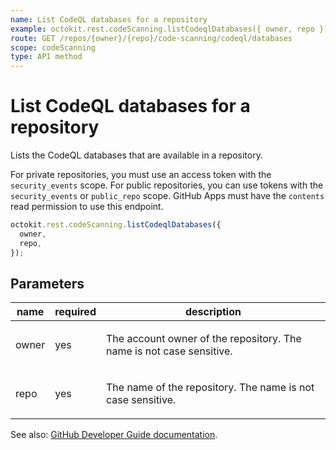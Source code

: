 ```yaml
---
name: List CodeQL databases for a repository
example: octokit.rest.codeScanning.listCodeqlDatabases({ owner, repo })
route: GET /repos/{owner}/{repo}/code-scanning/codeql/databases
scope: codeScanning
type: API method
---
```


# List CodeQL databases for a repository

Lists the CodeQL databases that are available in a repository.

For private repositories, you must use an access token with the `security_events` scope.
For public repositories, you can use tokens with the `security_events` or `public_repo` scope.
GitHub Apps must have the `contents` read permission to use this endpoint.

```js
octokit.rest.codeScanning.listCodeqlDatabases({
  owner,
  repo,
});
```

## Parameters

<table>
  <thead>
    <tr>
      <th>name</th>
      <th>required</th>
      <th>description</th>
    </tr>
  </thead>
  <tbody>
    <tr><td>owner</td><td>yes</td><td>

The account owner of the repository. The name is not case sensitive.

</td></tr>
<tr><td>repo</td><td>yes</td><td>

The name of the repository. The name is not case sensitive.

</td></tr>
  </tbody>
</table>

See also: [GitHub Developer Guide documentation](https://docs.github.com/rest/reference/code-scanning#list-codeql-databases-for-a-repository).
